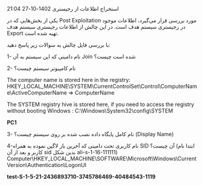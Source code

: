  استخراج اطلاعات از رجیستری
1402-10-27 21:04

یکی از بخش‌هایی که در Post Exploitation مورد بررسی قرار می‌گیرد، اطلاعات موجود در رجیستری سیستم هدف است. در این چالش از اطلاعات رجیستری سیستم هدف Export تهیه شده است.

با بررسی فایل چالش به سوالات زیر پاسخ دهید:


1- نام دامینی که این سیستم به آن Join شده است چیست؟ 


2- نام کامپیوتر سیستم چیست؟ 


The computer name is stored here in the registry: HKEY_LOCAL_MACHINE\SYSTEM\CurrentControlSet\Control\ComputerName\ActiveComputerName => ComputerName

The SYSTEM registry hive is stored here, if you need to access the registry without booting Windows : C:\Windows\System32\config\SYSTEM


**PC1**

3- نام کامل پایگاه داده نصب شده بر روی سیستم چیست؟ (Display Name) 


4-نام کاربری تحت دامینی که آخرین بار لاگین نموده به همراه SID آن چیست؟ (ابتدا نام کاربر و بعد از آن sid بدین شکل ali-s-1-16-111111) 
Computer\HKEY_LOCAL_MACHINE\SOFTWARE\Microsoft\Windows\CurrentVersion\Authentication\LogonUI

**test-S-1-5-21-2436893710-3745786469-40484543-1119**
